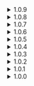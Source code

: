 <details>
<summary>1.0.9 </summary>

* Fixed Roomba being non-interactable due to fixed in 1.0.8, sorry about that.
</details>
<details>
<summary>1.0.8 </summary>

* Fixed Roomba interactable component not disabling itself after single use.
</details>
<details>
<summary>1.0.7 </summary>

* Fixed Roomba's pathfinding, for real this time.
* Exposed pathfinding target reacquisition timer to config.With pathfinding fixed Roomba now gets new target to go to every 30 seconds instead of 15 seconds.
</details>
<details>
<summary>1.0.6 </summary>

* Fixed an issue when changing language\loading the game with language that is not supported by the mod.
</details>
<details>
<summary>1.0.5 </summary>

* Roomba will now teleport back to stage if it falls out of bounds.
</details>
<details>
<summary>1.0.4 </summary>

* Fixed redlogging when anything takes damage and roomba is currently present on the stage.
</details>
<details>
<summary>1.0.3 </summary>

* SoTS update.
</details>
<details>
<summary>1.0.2 </summary>

* Fixed incompatability with mods that modify camera.
* Potentially improved Roomba's pathfinding.
</details>
<details>
<summary>1.0.1 </summary>

* Removed unnecessary logging.
* Added sound and text on Roomba interaction.
</details>
<details>
<summary>1.0.0 </summary>

* Initial release
</details>
